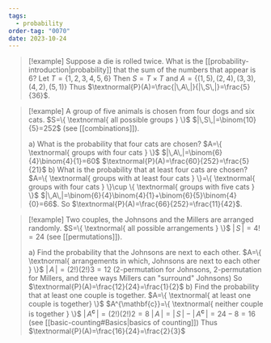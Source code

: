 ```yaml
---
tags:
  - probability
order-tag: "0070"
date: 2023-10-24
---
```

>[!example]
>Suppose a die is rolled twice. What is the [[probability-introduction|probability]] that the sum of the numbers that appear is $6$?
>Let $T=\{ 1,2,3,4,5,6 \}$
>Then $S=T\times T$ and $A=\{ (1,5),(2,4),(3,3),(4,2),(5,1) \}$
>Thus $\textnormal{P}(A)=\frac{|\,A\,|}{|\,S\,|}=\frac{5}{36}$.

>[!example]
>A group of five animals is chosen from four dogs and six cats.
>$S=\{ \textnormal{ all possible groups } \}$
>$|\,S\,|=\binom{10}{5}=252$ (see [[combinations]]).
>
>a) What is the probability that four cats are chosen?
>$A=\{ \textnormal{ groups with four cats } \}$
>$|\,A\,|=\binom{6}{4}\binom{4}{1}=60$
>$\textnormal{P}(A)=\frac{60}{252}=\frac{5}{21}$
>b) What is the probability that at least four cats are chosen?
>$A=\{ \textnormal{ groups with at least four cats } \}=\{ \textnormal{ groups with four cats } \}\cup \{ \textnormal{ groups with five cats } \}$
>$|\,A\,|=\binom{6}{4}\binom{4}{1}+\binom{6}{5}\binom{4}{0}=66$.
>So $\textnormal{P}(A)=\frac{66}{252}=\frac{11}{42}$.

>[!example]
>Two couples, the Johnsons and the Millers are arranged randomly.
>$S=\{ \textnormal{ all possible arrangements } \}$
>$|\,S\,|=4!=24$ (see [[permutations]]).
>
>a) Find the probability that the Johnsons are next to each other.
>$A=\{ \textnormal{ arrangements in which, Johnsons are next to each other } \}$
>$|\,A\,|=(2!)(2!)3=12$ (2-permutation for Johnsons, 2-permutation for Millers, and three ways Millers can "surround" Johnsons)
>So $\textnormal{P}(A)=\frac{12}{24}=\frac{1}{2}$
>b) Find the probability that at least one couple is together.
>$A=\{ \textnormal{ at least one couple is together} \}$
>$A^{\mathbf{c}}=\{ \textnormal{ neither couple is together } \}$
>$|\,A^{\mathbf{c}}\,|=(2!)(2!)2=8$
>$|\,A\,|=|\,S\,|-|\,A^{\mathbf{c}}\,|=24-8=16$ (see [[basic-counting#Basics|basics of counting]])
>Thus $\textnormal{P}(A)=\frac{16}{24}=\frac{2}{3}$


 
